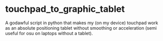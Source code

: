 # touchpad_to_graphic_tablet
A godawful script in python that makes my (on my device) touchpad work as an absolute positioning tablet without smoothing or acceleration (semi useful for osu on laptops without a tablet).
